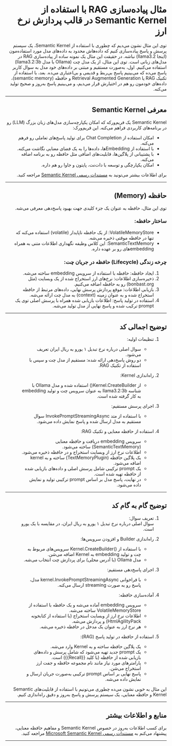 <div dir="rtl">

# مثال پیاده‌سازی RAG با استفاده از Semantic Kernel در قالب پردازش نرخ ارز

توی این مثال نشون می‌دیم که چطوری با استفاده از Semantic Kernel، یک سیستم پرسش و پاسخ پیاده‌سازی کنیم که داده‌هاش محدود به داده‌های مدل مورد استفاده‌مون (اینجا llama3.2) نباشه. در حقیقت این مثال یک نمونه ساده از پیاده‌سازی RAG در مدل‌های زبانی است. توی این مثال، از یک مدل چت (Ollama با مدل llama3.2:3b) استفاده می‌کنیم. اول، به‌صورت مستقیم و مبتنی بر داده‌های خود مدل به سوال کاربر پاسخ می‌ده که می‌بینیم پاسخ بی‌ربط و قدیمی و بی‌اعتباری می‌ده. بعد، با استفاده از تکنیک RAG یا Retrieval Augmented Generation و حافظه (semantic memory)، داده‌های خودمون رو هم در اختیارش قرار می‌دیم، و می‌بینیم پاسخ به‌روز و صحیح تولید می‌کنه.

---

## معرفی Semantic Kernel

Semantic Kernel یک فریم‌ورکه که امکان یکپارچه‌سازی مدل‌های زبان بزرگ (LLM) رو در برنامه‌های کاربردی فراهم می‌کنه. این فریم‌ورک:

- امکان استفاده از Chat Completion برای تولید پاسخ‌های تعاملی رو فرهم می‌کنه.  
- با استفاده از Embeddingها، داده‌ها را به یک فضای معنایی نگاشت می‌کنه.  
- با پشتیبانی از پلاگین‌ها، قابلیت‌های اضافی مثل حافظه رو به برنامه اضافه می‌کنه.  
- امکان یکپارچگی و توسعه با دات‌نت، پایتون و جاوا رو هم داره.


برای اطلاعات بیشتر می‌تونید به [مستندات رسمی Semantic Kernel](https://github.com/microsoft/semantic-kernel) مراجعه کنید.

---

## حافظه (Memory)

توی این مثال، حافظه به عنوان یک جزء کلیدی جهت بهبود پاسخ‌دهی معرفی می‌شه.

### ساختار حافظه:

- VolatileMemoryStore: از یک حافظه ناپایدار (volatile) استفاده می‌کنه که تنها در حافظه موقتی ذخیره می‌شه.  
- SemanticTextMemory: این کلاس وظیفه نگهداری اطلاعات متنی به همراه embeddingهای رو بر عهده داره.

### چرخه زندگی (Lifecycle) حافظه در جریان چت:

1. ایجاد حافظه: حافظه با استفاده از سرویس embedding ساخته می‌شه.  
2. ذخیره‌سازی اطلاعات: نرخ‌های ارز استخراج شده از یک وبسایت (مثل bonbast.org) رو به حافظه اضافه می‌کنیم.  
3. بازیابی اطلاعات: موقع پردازش پرسش نهایی، داده‌های مرتبط از حافظه استخراج شده و به عنوان زمینه (context) به مدل چت ارائه می‌شه.  
4. استفاده در تولید پاسخ: اطلاعات بازیابی شده همراه با پرسش اصلی توی یک prompt ترکیب شده و پاسخ نهایی از مدل تولید می‌شه.

---

## توضیح اجمالی کد

1. تنظیمات اولیه:  
     
   - سوال اصلی درباره نرخ تبدیل ۱ یورو به ریال ایران تعریف می‌شود.  
   - دو روش پاسخ‌دهی ارائه شده: مستقیم از مدل چت و سپس با استفاده از تکنیک RAG.

   

2. راه‌اندازی Kernel:  
     
   - از Kernel.CreateBuilder() استفاده شده و مدل Ollama با شناسه llama3.2:3b به عنوان سرویس چت و تولید embedding به کار گرفته شده است.

   

3. اجرای پرسش مستقیم:  
     
   - با استفاده از متد InvokePromptStreamingAsync سوال مستقیم به مدل ارسال شده و پاسخ نمایش داده می‌شود.

   

4. استفاده از حافظه معنایی و تکنیک RAG:  
     
   - سرویس embedding دریافت و حافظه معنایی (SemanticTextMemory) ساخته می‌شود.  
   - اطلاعات نرخ ارز از وبسایت استخراج و در حافظه ذخیره می‌شود.  
   - یک پلاگین حافظه (TextMemoryPlugin) ساخته و به kernel اضافه می‌شود.  
   - یک prompt ترکیبی شامل پرسش اصلی و داده‌های بازیابی شده از حافظه تهیه شده است.  
   - در نهایت، پاسخ مدل بر اساس prompt ترکیبی تولید و نمایش داده می‌شود.

---

## توضیح گام به گام کد

1. تعریف سوال:  
   سوال اصلی درباره نرخ تبدیل ۱ یورو به ریال ایران، در مقایسه با یک یورو است.  
     
2. راه‌اندازی Builder و افزودن سرویس‌ها:  
     
   - با استفاده از ()Kernel.CreateBuilder سرویس‌های مربوط به چت و تولید embedding به Kernel اضافه می‌شن.  
   - مدل Ollama (با آدرس محلی) برای پردازش چت انتخاب می‌شه.

   

3. اجرای پاسخ‌دهی مستقیم:  
     
   - با فراخوانی kernel.InvokePromptStreamingAsync مدل، پاسخ رو به صورت streaming ارسال می‌کنه.

   

4. آماده‌سازی حافظه:  
     
   - سرویس embedding آماده‌ می‌شه و یک حافظه با استفاده از VolatileMemoryStore ساخته می‌شه.  
   - اطلاعات نرخ ارز از وبسایت استخراج (با استفاده از کتابخونه HtmlAgilityPack) و پردازش می‌شه.  
   - هر نرخ ارز به عنوان یک مدخل در حافظه ذخیره می‌شه.

   

5. استفاده از حافظه در تولید پاسخ (RAG):  
     
   - یک پلاگین حافظه ساخته و به Kernel وارد می‌شه.  
   - یک prompt جدید تهیه می‌شود که شامل پرسش و داده‌های بازیابی شده از حافظه (با کلید {{Recall}}) است.  
   - پارامترهای مورد نیاز مانند نام مجموعه حافظه و جفت ارز استخراج می‌شن.  
   - پاسخ نهایی بر اساس prompt ترکیبی به‌صورت جریان ارسال و نمایش داده می‌شه.

این مثال به خوبی نشون می‌ده چطوری می‌تونیم با استفاده از قابلیت‌های Semantic Kernel و حافظه معنایی، یک سیستم پرسش و پاسخ به‌روز و دقیق راه‌اندازی کنیم.

---

## منابع و اطلاعات بیشتر

برای کسب اطلاعات به‌روز در خصوص Semantic Kernel و مفاهیم حافظه معنایی، پیشنهاد می‌کنم به [مستندات رسمی Microsoft Semantic Kernel](https://github.com/microsoft/semantic-kernel) مراجعه کنید.

---

</div>